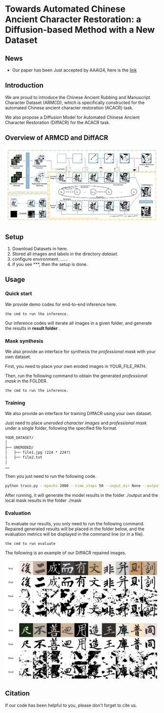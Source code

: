 # Towards Automated Chinese Ancient Character Restoration: a Diffusion-based Method with a New Dataset

## News

* Our paper has been Just accepted by AAAI24, here is the [link]() 

## Introduction

We are proud to introduce the Chinese Ancient Rubbing and Manuscript Character Dataset (ARMCD), which is specifically constructed for the automated Chinese ancient character restoration (ACACR) task.

We also propose a Diffusion Model for Automated Chinese Ancient Character Restoration (DiffACR) for the ACACR task.

## Overview of ARMCD and DiffACR

![](./figure/pipline.png)


## Setup

1. Download Datasets in here.
2. Stored all images and labels in the directory *dataset*.
3. configure environment. ……
4. if you see ***, then the setup is done.


## Usage

### Quick start 

We provide demo codes for end-to-end inference here.

```
the cmd to run the inference.
```

Our inference codes will iterate all images in a given folder, and generate the results in **result folder**  .

### Mask synthesis

We also provide an interface for synthesis the *professional mask* with your own dataset.

First, you need to place your own eroded images in YOUR_FILE_PATH.

Then, run the following command to obtain the generated *professional mask* in the FOLDER.

```
the cmd to run the inference.
```

### Training

We also provide an interface for training DiffACR using your own dataset.

Just need to place *uneroded character images* and *professional mask* under a single folder, following the specified file format.

```
YOUR_DATASET/
│
├── UNERODED/
│   ├── file1.jpg (224 * 224?)
│   ├── file2.txt
│  
……
```

Then you just need to run the following code.

```bash
python train.py --epochs 2000 --time_steps 50 --input_dir None --output_dir ./output --localmask_dir ./mask ……
```

After running, it will generate the model results in the folder  ./output and the local mask results in the folder ./mask

### Evaluation

To evaluate our results, you only need to run the following command. Repaired generated results will be placed in the folder below, and the evaluation metrics will be displayed in the command line (or in a file).

```
the cmd to run evaluate 
```

The following is an example of our DiffACR repaired images.

![](figure/concept.png)

## Citation

If our code has been helpful to you, please don't forget to cite us.

```

```

